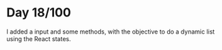 # Day 18/100 

I added a input and some methods, with the objective to do a dynamic list using the React states.
